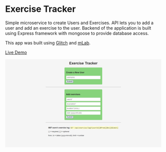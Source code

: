 # Exercise Tracker

Simple microservice to create Users and Exercises. API lets you to add a user and add an exercise to the user. Backend of the application 
is built using Express framework with mongoose to provide database access.

This app was built using [Glitch](https://glitch.com/) and [mLab](https://mlab.com/).

[Live Demo](https://cute-plier.glitch.me/)

![alt text](https://github.com/DilanLivera/exercise-tracker/blob/master/public/img/exercise-tracker001.png)
